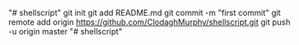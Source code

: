 "# shellscript"  git init git add README.md git commit -m "first commit" git remote add origin https://github.com/ClodaghMurphy/shellscript.git git push -u origin master
"# shellscript" 
